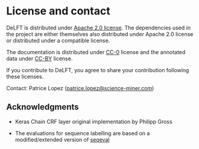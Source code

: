 # License and contact

DeLFT is distributed under [Apache 2.0 license](http://www.apache.org/licenses/LICENSE-2.0). The dependencies used in the project are either themselves also distributed under Apache 2.0 license or distributed under a compatible license.

The documentation is distributed under [CC-0](https://creativecommons.org/publicdomain/zero/1.0/) license and the annotated data under [CC-BY](https://creativecommons.org/licenses/by/4.0/) license.

If you contribute to DeLFT, you agree to share your contribution following these licenses. 

Contact: Patrice Lopez (<patrice.lopez@science-miner.com>)

## Acknowledgments

* Keras Chain CRF layer original implementation by Philipp Gross

* The evaluations for sequence labelling are based on a modified/extended version of [seqeval](https://github.com/chakki-works/seqeval)

